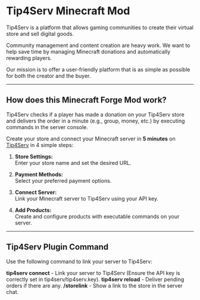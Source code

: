 # Tip4Serv Minecraft Mod

Tip4Serv is a platform that allows gaming communities to create their virtual store and sell digital goods.

Community management and content creation are heavy work. We want to help save time by managing Minecraft donations and automatically rewarding players.

Our mission is to offer a user-friendly platform that is as simple as possible for both the creator and the buyer.

---

## How does this Minecraft Forge Mod work?

Tip4Serv checks if a player has made a donation on your Tip4Serv store and delivers the order in a minute (e.g., group, money, etc.) by executing commands in the server console.

Create your store and connect your Minecraft server in **5 minutes** on [Tip4Serv](https://tip4serv.com) in 4 simple steps:

1. **Store Settings:**  
   Enter your store name and set the desired URL.

2. **Payment Methods:**  
   Select your preferred payment options.

3. **Connect Server:**  
   Link your Minecraft server to Tip4Serv using your API key.

4. **Add Products:**  
   Create and configure products with executable commands on your server.

---

## Tip4Serv Plugin Command

Use the following command to link your server to Tip4Serv:

**tip4serv connect** - Link your server to Tip4Serv (Ensure the API key is correctly set in tip4serv/tip4serv.key).
**tip4serv reload** - Deliver pending orders if there are any.
**/storelink** - Show a link to the store in the server chat.
